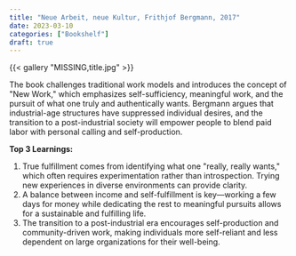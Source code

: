 ```yaml
---
title: "Neue Arbeit, neue Kultur, Frithjof Bergmann, 2017"
date: 2023-03-10
categories: ["Bookshelf"]
draft: true
---
```


{{< gallery "MISSING,title.jpg" >}}

The book challenges traditional work models and introduces the concept of "New Work," which emphasizes self-sufficiency, meaningful work, and the pursuit of what one truly and authentically wants. Bergmann argues that industrial-age structures have suppressed individual desires, and the transition to a post-industrial society will empower people to blend paid labor with personal calling and self-production.

**Top 3 Learnings:**

1. True fulfillment comes from identifying what one "really, really wants," which often requires experimentation rather than introspection. Trying new experiences in diverse environments can provide clarity.
2. A balance between income and self-fulfillment is key—working a few days for money while dedicating the rest to meaningful pursuits allows for a sustainable and fulfilling life.
3. The transition to a post-industrial era encourages self-production and community-driven work, making individuals more self-reliant and less dependent on large organizations for their well-being.
